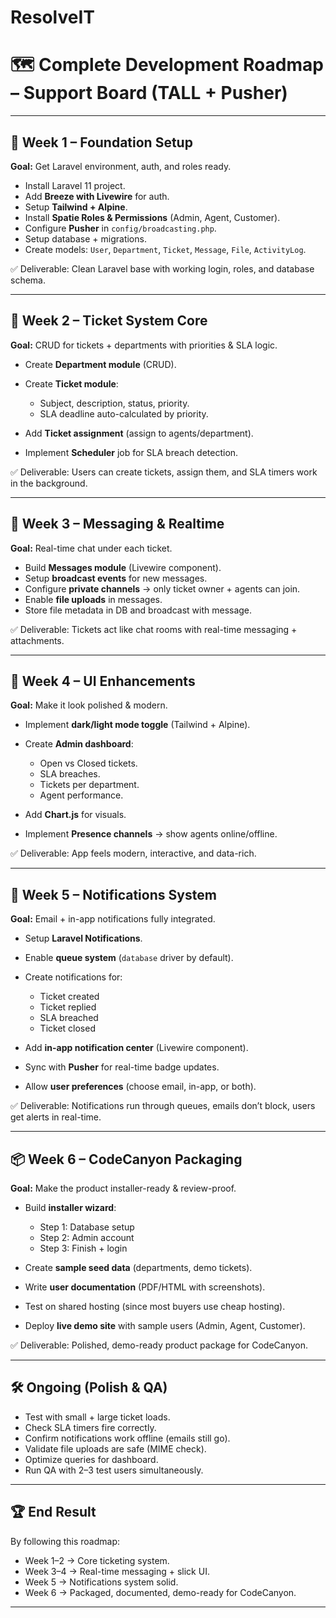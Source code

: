 # ResolveIT
# 🗺️ Complete Development Roadmap – Support Board (TALL + Pusher)

---

## 🏁 Week 1 – Foundation Setup

**Goal:** Get Laravel environment, auth, and roles ready.

* Install Laravel 11 project.
* Add **Breeze with Livewire** for auth.
* Setup **Tailwind + Alpine**.
* Install **Spatie Roles & Permissions** (Admin, Agent, Customer).
* Configure **Pusher** in `config/broadcasting.php`.
* Setup database + migrations.
* Create models: `User`, `Department`, `Ticket`, `Message`, `File`, `ActivityLog`.

✅ Deliverable: Clean Laravel base with working login, roles, and database schema.

---

## 🚀 Week 2 – Ticket System Core

**Goal:** CRUD for tickets + departments with priorities & SLA logic.

* Create **Department module** (CRUD).
* Create **Ticket module**:

  * Subject, description, status, priority.
  * SLA deadline auto-calculated by priority.
* Add **Ticket assignment** (assign to agents/department).
* Implement **Scheduler** job for SLA breach detection.

✅ Deliverable: Users can create tickets, assign them, and SLA timers work in the background.

---

## 💬 Week 3 – Messaging & Realtime

**Goal:** Real-time chat under each ticket.

* Build **Messages module** (Livewire component).
* Setup **broadcast events** for new messages.
* Configure **private channels** → only ticket owner + agents can join.
* Enable **file uploads** in messages.
* Store file metadata in DB and broadcast with message.

✅ Deliverable: Tickets act like chat rooms with real-time messaging + attachments.

---

## 🎨 Week 4 – UI Enhancements

**Goal:** Make it look polished & modern.

* Implement **dark/light mode toggle** (Tailwind + Alpine).
* Create **Admin dashboard**:

  * Open vs Closed tickets.
  * SLA breaches.
  * Tickets per department.
  * Agent performance.
* Add **Chart.js** for visuals.
* Implement **Presence channels** → show agents online/offline.

✅ Deliverable: App feels modern, interactive, and data-rich.

---

## 🔔 Week 5 – Notifications System

**Goal:** Email + in-app notifications fully integrated.

* Setup **Laravel Notifications**.
* Enable **queue system** (`database` driver by default).
* Create notifications for:

  * Ticket created
  * Ticket replied
  * SLA breached
  * Ticket closed
* Add **in-app notification center** (Livewire component).
* Sync with **Pusher** for real-time badge updates.
* Allow **user preferences** (choose email, in-app, or both).

✅ Deliverable: Notifications run through queues, emails don’t block, users get alerts in real-time.

---

## 📦 Week 6 – CodeCanyon Packaging

**Goal:** Make the product installer-ready & review-proof.

* Build **installer wizard**:

  * Step 1: Database setup
  * Step 2: Admin account
  * Step 3: Finish + login
* Create **sample seed data** (departments, demo tickets).
* Write **user documentation** (PDF/HTML with screenshots).
* Test on shared hosting (since most buyers use cheap hosting).
* Deploy **live demo site** with sample users (Admin, Agent, Customer).

✅ Deliverable: Polished, demo-ready product package for CodeCanyon.

---

## 🛠️ Ongoing (Polish & QA)

* Test with small + large ticket loads.
* Check SLA timers fire correctly.
* Confirm notifications work offline (emails still go).
* Validate file uploads are safe (MIME check).
* Optimize queries for dashboard.
* Run QA with 2–3 test users simultaneously.

---

## 🏆 End Result

By following this roadmap:

* Week 1–2 → Core ticketing system.
* Week 3–4 → Real-time messaging + slick UI.
* Week 5 → Notifications system solid.
* Week 6 → Packaged, documented, demo-ready for CodeCanyon.
---
